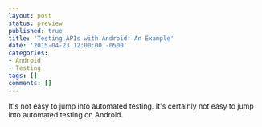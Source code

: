 ```yaml
---
layout: post
status: preview
published: true
title: 'Testing APIs with Android: An Example'
date: '2015-04-23 12:00:00 -0500'
categories:
- Android
- Testing
tags: []
comments: []
---
```


It's not easy to jump into automated testing. It's certainly not easy to jump into automated testing on Android.
